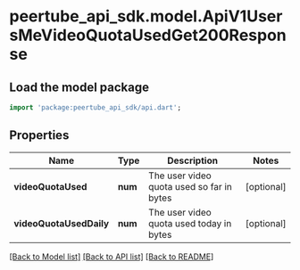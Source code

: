 # peertube_api_sdk.model.ApiV1UsersMeVideoQuotaUsedGet200Response

## Load the model package
```dart
import 'package:peertube_api_sdk/api.dart';
```

## Properties
Name | Type | Description | Notes
------------ | ------------- | ------------- | -------------
**videoQuotaUsed** | **num** | The user video quota used so far in bytes | [optional] 
**videoQuotaUsedDaily** | **num** | The user video quota used today in bytes | [optional] 

[[Back to Model list]](../README.md#documentation-for-models) [[Back to API list]](../README.md#documentation-for-api-endpoints) [[Back to README]](../README.md)


